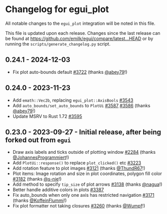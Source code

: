 # Changelog for egui_plot
All notable changes to the `egui_plot` integration will be noted in this file.

This file is updated upon each release.
Changes since the last release can be found at <https://github.com/emilk/egui/compare/latest...HEAD> or by running the `scripts/generate_changelog.py` script.


## 0.24.1 - 2024-12-03
* Fix plot auto-bounds default [#3722](https://github.com/emilk/egui/pull/3722) (thanks [@abey79](https://github.com/abey79)!)


## 0.24.0 - 2023-11-23
* Add `emath::Vec2b`, replacing `egui_plot::AxisBools` [#3543](https://github.com/emilk/egui/pull/3543)
* Add `auto_bounds/set_auto_bounds` to `PlotUi` [#3587](https://github.com/emilk/egui/pull/3587) [#3586](https://github.com/emilk/egui/pull/3586) (thanks [@abey79](https://github.com/abey79)!)
* Update MSRV to Rust 1.72 [#3595](https://github.com/emilk/egui/pull/3595)


## 0.23.0 - 2023-09-27 - Initial release, after being forked out from `egui`
* Draw axis labels and ticks outside of plotting window [#2284](https://github.com/emilk/egui/pull/2284) (thanks [@JohannesProgrammiert](https://github.com/JohannesProgrammiert)!)
* Add `PlotUi::response()` to replace `plot_clicked()` etc [#3223](https://github.com/emilk/egui/pull/3223)
* Add rotation feature to plot images [#3121](https://github.com/emilk/egui/pull/3121) (thanks [@ThundR67](https://github.com/ThundR67)!)
* Plot items: Image rotation and size in plot coordinates, polygon fill color [#3182](https://github.com/emilk/egui/pull/3182) (thanks [@s-nie](https://github.com/s-nie)!)
* Add method to specify `tip_size` of plot arrows [#3138](https://github.com/emilk/egui/pull/3138) (thanks [@nagua](https://github.com/nagua)!)
* Better handle additive colors in plots [#3387](https://github.com/emilk/egui/pull/3387)
* Fix auto_bounds when only one axis has restricted navigation [#3171](https://github.com/emilk/egui/pull/3171) (thanks [@KoffeinFlummi](https://github.com/KoffeinFlummi)!)
* Fix plot formatter not taking closures [#3260](https://github.com/emilk/egui/pull/3260) (thanks [@Wumpf](https://github.com/Wumpf)!)
